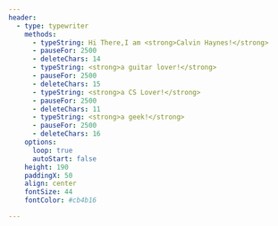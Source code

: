 ```yaml
---
header:
  - type: typewriter
    methods:
      - typeString: Hi There,I am <strong>Calvin Haynes!</strong>
      - pauseFor: 2500
      - deleteChars: 14 
      - typeString: <strong>a guitar lover!</strong>
      - pauseFor: 2500
      - deleteChars: 15
      - typeString: <strong>a CS Lover!</strong>
      - pauseFor: 2500
      - deleteChars: 11
      - typeString: <strong>a geek!</strong>
      - pauseFor: 2500
      - deleteChars: 16
    options:
      loop: true
      autoStart: false
    height: 190
    paddingX: 50
    align: center
    fontSize: 44
    fontColor: #cb4b16 

---
```

